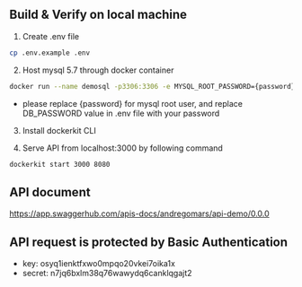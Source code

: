 
## Build & Verify on local machine
1. Create .env file
```bash
cp .env.example .env
```
2. Host mysql 5.7 through docker container
```bash
docker run --name demosql -p3306:3306 -e MYSQL_ROOT_PASSWORD={password} -d mysql:5.7
```
- please replace {password} for mysql root user, and replace DB_PASSWORD value in .env file with your password

3. Install dockerkit CLI

4. Serve API from localhost:3000 by following command
```bash
dockerkit start 3000 8080
```


## API document 
https://app.swaggerhub.com/apis-docs/andregomars/api-demo/0.0.0

## API request is protected by Basic Authentication

- key: osyq1ienktfxwo0mpqo20vkei7oika1x
- secret: n7jq6bxlm38q76wawydq6canklqgajt2

